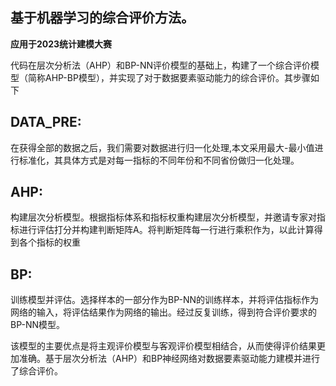## 基于机器学习的综合评价方法。
**应用于2023统计建模大赛**

代码在层次分析法（AHP）和BP-NN评价模型的基础上，构建了一个综合评价模型（简称AHP-BP模型），并实现了对于数据要素驱动能力的综合评价。其步骤如下

DATA_PRE:
---
在获得全部的数据之后，我们需要对数据进行归一化处理,本文采用最大-最小值进行标准化，其具体方式是对每一指标的不同年份和不同省份做归一化处理。

AHP:
---
构建层次分析模型。根据指标体系和指标权重构建层次分析模型，并邀请专家对指标进行评估打分并构建判断矩阵A。将判断矩阵每一行进行乘积作为，以此计算得到各个指标的权重

BP:
---
训练模型并评估。选择样本的一部分作为BP-NN的训练样本，并将评估指标作为网络的输入，将评估结果作为网络的输出。经过反复训练，得到符合评价要求的BP-NN模型。

该模型的主要优点是将主观评价模型与客观评价模型相结合，从而使得评价结果更加准确。基于层次分析法（AHP）和BP神经网络对数据要素驱动能力建模并进行了综合评价。













